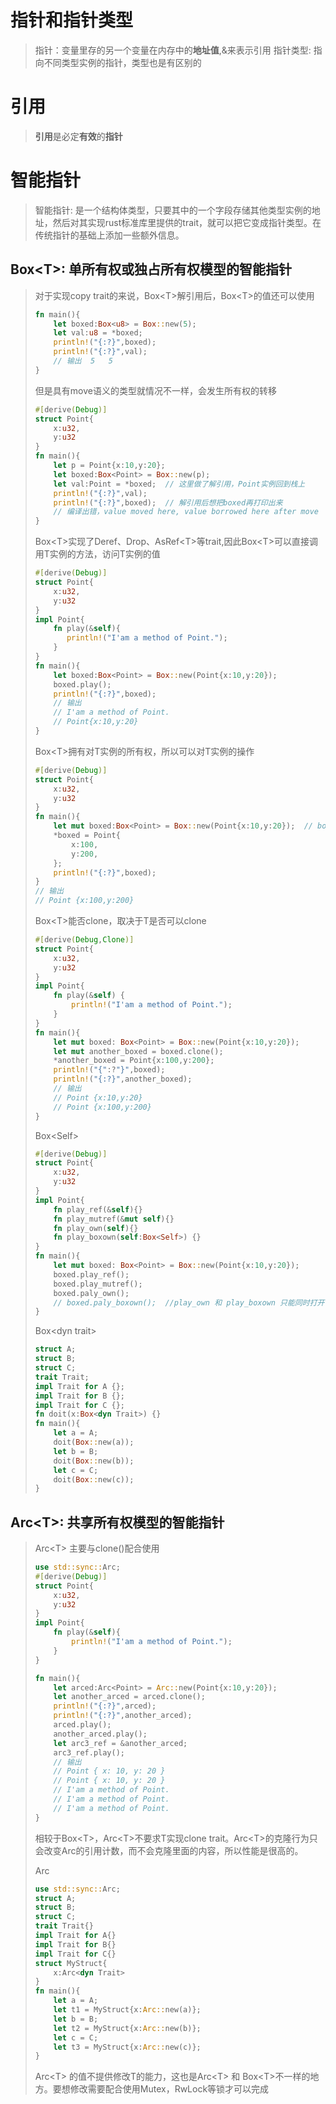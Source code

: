 # 指针和指针类型
> 指针：变量里存的另一个变量在内存中的**地址值**,&来表示引用
> 指针类型: 指向不同类型实例的指针，类型也是有区别的
# 引用
> **引用**是必定**有效**的**指针**
# 智能指针
> 智能指针: 是一个结构体类型，只要其中的一个字段存储其他类型实例的地址，然后对其实现rust标准库里提供的trait，就可以把它变成指针类型。在传统指针的基础上添加一些额外信息。
## Box\<T\>: 单所有权或独占所有权模型的智能指针
> 对于实现copy trait的来说，Box\<T\>解引用后，Box\<T\>的值还可以使用
> ```Rust
> fn main(){
>     let boxed:Box<u8> = Box::new(5);
>     let val:u8 = *boxed;
>     println!("{:?}",boxed);
>     println!("{:?}",val);
>     // 输出  5   5
> }
> ```
> 但是具有move语义的类型就情况不一样，会发生所有权的转移
> ```Rust
> #[derive(Debug)]
> struct Point{
>     x:u32,
>     y:u32
> }
> fn main(){
>     let p = Point{x:10,y:20};
>     let boxed:Box<Point> = Box::new(p);
>     let val:Point = *boxed;  // 这里做了解引用，Point实例回到栈上
>     println!("{:?}",val);
>     println!("{:?}",boxed);  // 解引用后想把boxed再打印出来
>     // 编译出错，value moved here, value borrowed here after move
> }
> ```
> Box\<T\>实现了Deref、Drop、AsRef\<T\>等trait,因此Box\<T\>可以直接调用T实例的方法，访问T实例的值
> ```Rust
> #[derive(Debug)]
> struct Point{
>     x:u32,
>     y:u32
> }
> impl Point{
>     fn play(&self){
>        println!("I'am a method of Point.");
>     }
> }
> fn main(){
>     let boxed:Box<Point> = Box::new(Point{x:10,y:20});
>     boxed.play();
>     println!("{:?}",boxed);
>     // 输出
>     // I'am a method of Point.
>     // Point{x:10,y:20}
> }
> ```
> Box\<T\>拥有对T实例的所有权，所以可以对T实例的操作
> ```Rust
> #[derive(Debug)]
> struct Point{
>     x:u32,
>     y:u32
> }
> fn main(){
>     let mut boxed:Box<Point> = Box::new(Point{x:10,y:20});  // boxed实现了Deref解引用
>     *boxed = Point{
>         x:100,
>         y:200,
>     };
>     println!("{:?}",boxed);
> }
> // 输出
> // Point {x:100,y:200}
> ```
> Box\<T\>能否clone，取决于T是否可以clone
> ```Rust
> #[derive(Debug,Clone)]
> struct Point{
>     x:u32,
>     y:u32
> }
> impl Point{
>     fn play(&self) {
>         println!("I'am a method of Point.");
>     }
> }
> fn main(){
>     let mut boxed: Box<Point> = Box::new(Point{x:10,y:20});
>     let mut another_boxed = boxed.clone();
>     *another_boxed = Point{x:100,y:200};
>     println!("{":?"}",boxed);
>     println!("{:?}",another_boxed);
>     // 输出
>     // Point {x:10,y:20}
>     // Point {x:100,y:200}
> }
> ```
> Box\<Self\>
> ```Rust
> #[derive(Debug)]
> struct Point{
>     x:u32,
>     y:u32
> }
> impl Point{
>     fn play_ref(&self){}
>     fn play_mutref(&mut self){}
>     fn play_own(self){}
>     fn play_boxown(self:Box<Self>) {}
> }
> fn main(){
>     let mut boxed: Box<Point> = Box::new(Point{x:10,y:20});
>     boxed.play_ref();
>     boxed.play_mutref();
>     boxed.paly_own();
>     // boxed.paly_boxown();  //play_own 和 play_boxown 只能同时打开一个
> }
> ```
> Box\<dyn trait\>
> ```Rust
> struct A;
> struct B;
> struct C;
> trait Trait;
> impl Trait for A {};
> impl Trait for B {};
> impl Trait for C {};
> fn doit(x:Box<dyn Trait>) {}
> fn main(){
>     let a = A;
>     doit(Box::new(a));
>     let b = B;
>     doit(Box::new(b));
>     let c = C;
>     doit(Box::new(c));
> }
> ```
## Arc\<T\>: 共享所有权模型的智能指针
> Arc\<T\> 主要与clone()配合使用
> ```Rust
> use std::sync::Arc;
> #[derive(Debug)]
> struct Point{
>     x:u32,
>     y:u32
> }
> impl Point{
>     fn play(&self){
>         println!("I'am a method of Point.");
>     }
> }
>
> fn main(){
>     let arced:Arc<Point> = Arc::new(Point{x:10,y:20});
>     let another_arced = arced.clone();
>     println!("{:?}",arced);
>     println!("{:?}",another_arced);
>     arced.play();
>     another_arced.play();
>     let arc3_ref = &another_arced;
>     arc3_ref.play();
>     // 输出
>     // Point { x: 10, y: 20 }
>     // Point { x: 10, y: 20 }
>     // I'am a method of Point.
>     // I'am a method of Point.
>     // I'am a method of Point.
> }
> ```
> 相较于Box\<T\>，Arc\<T\>不要求T实现clone trait。Arc\<T\>的克隆行为只会改变Arc的引用计数，而不会克隆里面的内容，所以性能是很高的。
> 
> Arc<dyn trait>
> ```Rust
> use std::sync::Arc;
> struct A;
> struct B;
> struct C;
> trait Trait{}
> impl Trait for A{}
> impl Trait for B{}
> impl Trait for C{}
> struct MyStruct{
>     x:Arc<dyn Trait>
> }
> fn main(){
>     let a = A;
>     let t1 = MyStruct{x:Arc::new(a)};
>     let b = B;
>     let t2 = MyStruct{x:Arc::new(b)};
>     let c = C;
>     let t3 = MyStruct{x:Arc::new(c)};
> }
> ```
> Arc\<T\> 的值不提供修改T的能力，这也是Arc\<T\> 和 Box\<T\>不一样的地方。要想修改需要配合使用Mutex，RwLock等锁才可以完成
> 
